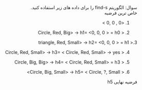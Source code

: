 <div dir="rtl">
سوال: الگوریتم find-s را برای داده های زیر استفاده کنید.
<div/>
<div dir="rtl">  
خاص ترین فرضیه   
<div/>

1. <0 , 0 ,0 >   
   
2. < Circle, Red, Big> -> h1= <0, 0, 0 > = h0

3.< triangle, Red, Small> -> h2= <0, 0, 0 > = h1

4. < Circle, Red, Small> -> h3= < Circle, Red, Small> -> yes

5. < Circle, Big, Big> -> h4= < Circle, Red, Small> = h3

6. < Circle, Big, Small> -> h5= < Circle, ?, Small>
  
<div dir="rtl"> 
فرضیه نهایی h5   
<div/>  